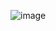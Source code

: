 ![image](https://github.com/sravanr788/Project-1.1/assets/141037717/88a566a4-416a-478b-977b-9dd3f67bfb9e)

